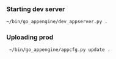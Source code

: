 
### Starting dev server
``` bash
~/bin/go_appengine/dev_appserver.py .
```

### Uploading prod

```
 ~/bin/go_appengine/appcfg.py update .

```